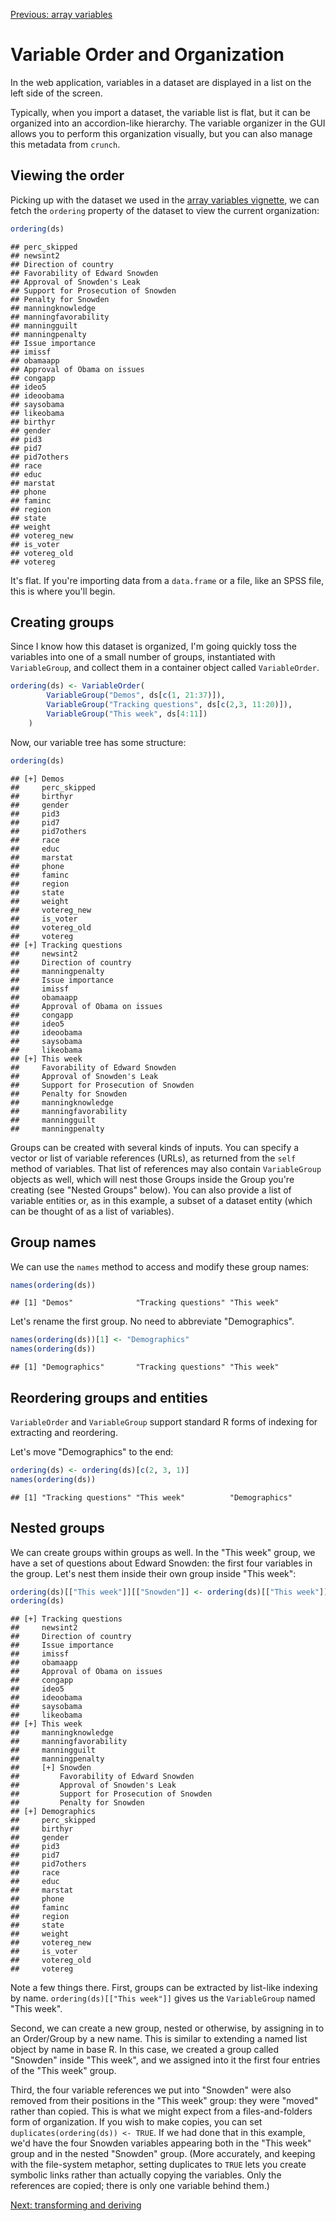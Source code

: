 <!--
%\VignetteEngine{knitr::knitr}
%\VignetteIndexEntry{Variable Order}
-->

[Previous: array variables](array-variables.md)



# Variable Order and Organization

In the web application, variables in a dataset are displayed in a list on the left side of the screen.

<!-- screenshot -->

Typically, when you import a dataset, the variable list is flat, but it can be organized into an accordion-like hierarchy. The variable organizer in the GUI allows you to perform this organization visually, but you can also manage this metadata from `crunch`.

## Viewing the order

Picking up with the dataset we used in the [array variables vignette](array-variables.md), we can fetch the `ordering` property of the dataset to view the current organization:


```r
ordering(ds)
```

```
## perc_skipped
## newsint2
## Direction of country
## Favorability of Edward Snowden
## Approval of Snowden's Leak
## Support for Prosecution of Snowden
## Penalty for Snowden
## manningknowledge
## manningfavorability
## manningguilt
## manningpenalty
## Issue importance
## imissf
## obamaapp
## Approval of Obama on issues
## congapp
## ideo5
## ideoobama
## saysobama
## likeobama
## birthyr
## gender
## pid3
## pid7
## pid7others
## race
## educ
## marstat
## phone
## faminc
## region
## state
## weight
## votereg_new
## is_voter
## votereg_old
## votereg
```

It's flat. If you're importing data from a `data.frame` or a file, like an SPSS file, this is where you'll begin.

## Creating groups
Since I know how this dataset is organized, I'm going quickly toss the variables into one of a small number of groups, instantiated with `VariableGroup`, and collect them in a container object called `VariableOrder`.


```r
ordering(ds) <- VariableOrder(
        VariableGroup("Demos", ds[c(1, 21:37)]),
        VariableGroup("Tracking questions", ds[c(2,3, 11:20)]),
        VariableGroup("This week", ds[4:11])
    )
```

Now, our variable tree has some structure:


```r
ordering(ds)
```

```
## [+] Demos
##     perc_skipped
##     birthyr
##     gender
##     pid3
##     pid7
##     pid7others
##     race
##     educ
##     marstat
##     phone
##     faminc
##     region
##     state
##     weight
##     votereg_new
##     is_voter
##     votereg_old
##     votereg
## [+] Tracking questions
##     newsint2
##     Direction of country
##     manningpenalty
##     Issue importance
##     imissf
##     obamaapp
##     Approval of Obama on issues
##     congapp
##     ideo5
##     ideoobama
##     saysobama
##     likeobama
## [+] This week
##     Favorability of Edward Snowden
##     Approval of Snowden's Leak
##     Support for Prosecution of Snowden
##     Penalty for Snowden
##     manningknowledge
##     manningfavorability
##     manningguilt
##     manningpenalty
```

Groups can be created with several kinds of inputs. You can specify a vector or list of variable references (URLs), as returned from the `self` method of variables. That list of references may also contain `VariableGroup` objects as well, which will nest those Groups inside the Group you're creating (see "Nested Groups" below). You can also provide a list of variable entities or, as in this example, a subset of a dataset entity (which can be thought of as a list of variables).

## Group names
We can use the `names` method to access and modify these group names:


```r
names(ordering(ds))
```

```
## [1] "Demos"              "Tracking questions" "This week"
```

Let's rename the first group. No need to abbreviate "Demographics".


```r
names(ordering(ds))[1] <- "Demographics"
names(ordering(ds))
```

```
## [1] "Demographics"       "Tracking questions" "This week"
```

## Reordering groups and entities

`VariableOrder` and `VariableGroup` support standard R forms of indexing for extracting and reordering.

Let's move "Demographics" to the end:


```r
ordering(ds) <- ordering(ds)[c(2, 3, 1)]
names(ordering(ds))
```

```
## [1] "Tracking questions" "This week"          "Demographics"
```

## Nested groups

We can create groups within groups as well. In the "This week" group, we have a set of questions about Edward Snowden: the first four variables in the group. Let's nest them inside their own group inside "This week":


```r
ordering(ds)[["This week"]][["Snowden"]] <- ordering(ds)[["This week"]][1:4]
ordering(ds)
```

```
## [+] Tracking questions
##     newsint2
##     Direction of country
##     Issue importance
##     imissf
##     obamaapp
##     Approval of Obama on issues
##     congapp
##     ideo5
##     ideoobama
##     saysobama
##     likeobama
## [+] This week
##     manningknowledge
##     manningfavorability
##     manningguilt
##     manningpenalty
##     [+] Snowden
##         Favorability of Edward Snowden
##         Approval of Snowden's Leak
##         Support for Prosecution of Snowden
##         Penalty for Snowden
## [+] Demographics
##     perc_skipped
##     birthyr
##     gender
##     pid3
##     pid7
##     pid7others
##     race
##     educ
##     marstat
##     phone
##     faminc
##     region
##     state
##     weight
##     votereg_new
##     is_voter
##     votereg_old
##     votereg
```

Note a few things there. First, groups can be extracted by list-like indexing by name. `ordering(ds)[["This week"]]` gives us the `VariableGroup` named "This week".

Second, we can create a new group, nested or otherwise, by assigning in to an Order/Group by a new name. This is similar to extending a named list object by name in base R. In this case, we created a group called "Snowden" inside "This week", and we assigned into it the first four entries of the "This week" group.

Third, the four variable references we put into "Snowden" were also removed from their positions in the "This week" group: they were "moved" rather than copied. This is what we might expect from a files-and-folders form of organization. If you wish to make copies, you can set `duplicates(ordering(ds)) <- TRUE`. If we had done that in this example, we'd have the four Snowden variables appearing both in the "This week" group and in the nested "Snowden" group. (More accurately, and keeping with the file-system metaphor, setting duplicates to `TRUE` lets you create symbolic links rather than actually copying the variables. Only the references are copied; there is only one variable behind them.)

[Next: transforming and deriving](derive.md)
